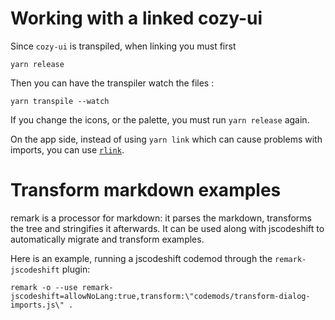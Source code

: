 # Working with a linked cozy-ui

Since `cozy-ui` is transpiled, when linking you must first

`yarn release`

Then you can have the transpiler watch the files :

`yarn transpile --watch`

If you change the icons, or the palette, you must run `yarn release` again.

On the app side, instead of using `yarn link` which can cause problems
with imports, you can use [`rlink`](https://gist.github.com/ptbrowne/add609bdcf4396d32072acc4674fff23).

# Transform markdown examples

remark is a processor for markdown: it parses the markdown, transforms the
tree and stringifies it afterwards. It can be used along with jscodeshift
to automatically migrate and transform examples.

Here is an example, running a jscodeshift codemod through the `remark-jscodeshift`
plugin:

```
remark -o --use remark-jscodeshift=allowNoLang:true,transform:\"codemods/transform-dialog-imports.js\" .
```

